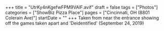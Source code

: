+++
title = "UtrKy4nKgefwFPM9VAlF.avif"
draft = false
tags = ["Photos"]
categories = ["ShowBiz Pizza Place"]
pages = ["Cincinnati, OH (8801 Colerain Ave)"]
startDate = ""
+++
Taken from near the entrance showing off the games taken apart and 'Deidentified' (September 24, 2019)
